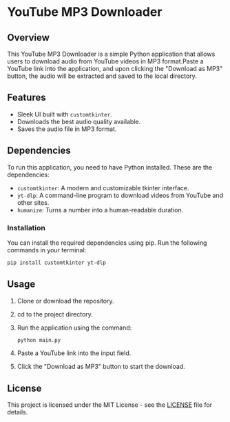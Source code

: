 # YouTube MP3 Downloader

## Overview

This YouTube MP3 Downloader is a simple Python application that allows users to download audio from YouTube videos in MP3 format.Paste a YouTube link into the application, and upon clicking the "Download as MP3" button, the audio will be extracted and saved to the local directory.

## Features

- Sleek UI built with `customtkinter`.
- Downloads the best audio quality available.
- Saves the audio file in MP3 format.

## Dependencies

To run this application, you need to have Python installed. These are the dependencies:

- `customtkinter`: A modern and customizable tkinter interface.
- `yt-dlp`: A command-line program to download videos from YouTube and other sites.
- `humanize`: Turns a number into a human-readable duration.

### Installation

You can install the required dependencies using pip. Run the following commands in your terminal:

```bash
pip install customtkinter yt-dlp
```

## Usage

1. Clone or download the repository.
2. cd to the project directory.
3. Run the application using the command:

   ```bash
   python main.py
   ```

4. Paste a YouTube link into the input field.
5. Click the "Download as MP3" button to start the download.

## License

This project is licensed under the MIT License - see the [LICENSE](LICENSE) file for details.
